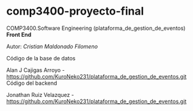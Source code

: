 # comp3400-proyecto-final
COMP3400.Software Engineering (plataforma_de_gestion_de_eventos) __Front End__

Autor: _Cristian Maldonado Filomeno_

Código de la base de datos

Alan J Cajigas Arroyo - https://github.com/KuroNeko231/plataforma_de_gestion_de_eventos.git
Código del backend

Jonathan Ruiz Velazquez - https://github.com/KuroNeko231/plataforma_de_gestion_de_eventos.git

